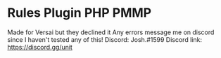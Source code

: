 # Rules Plugin PHP PMMP
Made for Versai but they declined it
Any errors message me on discord since I haven't tested any of this!
Discord: Josh.#1599
Discord link: https://discord.gg/unit
